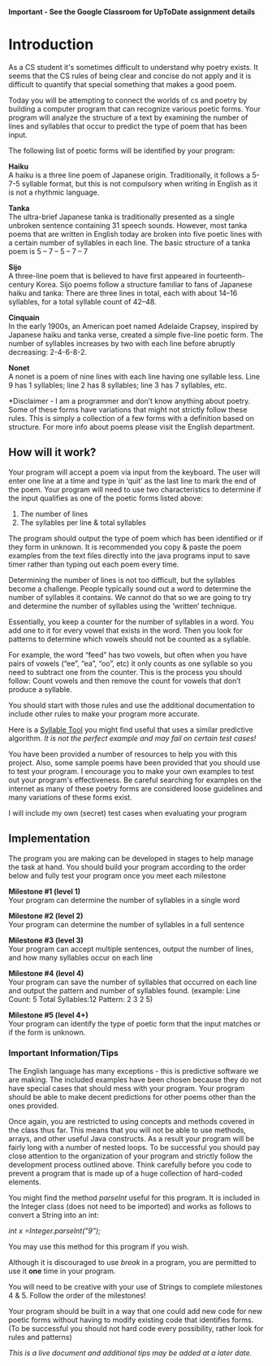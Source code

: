 **Important - See the Google Classroom for UpToDate assignment details**

# Introduction
  
As a CS student it's sometimes difficult to understand why poetry exists. It seems that the CS rules of being clear and concise do not apply and it is difficult to quantify that special something that makes a good poem.

Today you will be attempting to connect the worlds of cs and poetry by building a computer program that can recognize various poetic forms. Your program will analyze the structure of a text by examining the number of lines and syllables that occur to predict the type of poem that has been input.

The following list of poetic forms will be identified by your program:

  
**Haiku**<BR>
A haiku is a three line poem of Japanese origin. Traditionally, it follows a 5-7-5 syllable format, but this is not compulsory when writing in English as it is not a rhythmic language.


**Tanka**<BR>
The ultra-brief Japanese tanka is traditionally presented as a single unbroken sentence containing 31 speech sounds. However, most tanka poems that are written in English today are broken into five poetic lines with a certain number of syllables in each line. The basic structure of a tanka poem is 5 – 7 – 5 – 7 – 7
 

**Sijo**<BR>
A three-line poem that is believed to have first appeared in fourteenth-century Korea. Sijo poems follow a structure familiar to fans of Japanese haiku and tanka: There are three lines in total, each with about 14–16 syllables, for a total syllable count of 42–48.

  

**Cinquain**<BR>
In the early 1900s, an American poet named Adelaide Crapsey, inspired by Japanese haiku and tanka verse, created a simple five-line poetic form. The number of syllables increases by two with each line before abruptly decreasing: 2-4-6-8-2.

  
**Nonet**<BR>
A nonet is a poem of nine lines with each line having one syllable less. Line 9 has 1 syllables; line 2 has 8 syllables; line 3 has 7 syllables, etc.

  

*Disclaimer - I am a programmer and don’t know anything about poetry. Some of these forms have variations that might not strictly follow these rules. This is simply a collection of a few forms with a definition based on structure. For more info about poems please visit the English department.

  

## How will it work?

Your program will accept a poem via input from the keyboard. The user will enter one line at a time and type in ‘quit’ as the last line to mark the end of the poem. Your program will need to use two characteristics to determine if the input qualifies as one of the poetic forms listed above:
  
1. The number of lines
2. The syllables per line & total syllables

The program should output the type of poem which has been identified or if they form in unknown. It is recommended you copy & paste the poem examples from the text files directly into the java programs input to save timer rather than typing out each poem every time.

Determining the number of lines is not too difficult, but the syllables become a challenge. People typically sound out a word to determine the number of syllables it contains. We cannot do that so we are going to try and determine the number of syllables using the ‘written’ technique.

Essentially, you keep a counter for the number of syllables in a word. You add one to it for every vowel that exists in the word. Then you look for patterns to determine which vowels should not be counted as a syllable.

For example, the word “feed” has two vowels, but often when you have pairs of vowels (“ee”, “ea”, “oo”, etc) it only counts as one syllable so you need to subtract one from the counter. This is the process you should follow: Count vowels and then remove the count for vowels that don’t produce a syllable.

You should start with those rules and use the additional documentation to include other rules to make your program more accurate.

Here is a [Syllable Tool](https://syllablecounter.net/count)  you might find useful that uses a similar predictive algorithm. _It is not the perfect example and may fail on certain test cases!_


You have been provided a number of resources to help you with this project. Also, some sample poems have been provided that you should use to test your program. I encourage you to make your own examples to test out your program's effectiveness. Be careful searching for examples on the internet as many of these poetry forms are considered loose guidelines and many variations of these forms exist. 

I will include my own (secret) test cases when evaluating your program
  
## Implementation

The program you are making can be developed in stages to help manage the task at hand. You should build your program according to the order below and fully test your program once you meet each milestone
  
**Milestone #1 (level 1)** <BR>
Your program can determine the number of syllables in a single word

**Milestone #2 (level 2)** <BR>
Your program can determine the number of syllables in a full sentence

**Milestone #3 (level 3)** <BR>
Your program can accept multiple sentences, output the number of lines, and how many syllables occur on each line

**Milestone #4 (level 4)** <BR>
Your program can save the number of syllables that occurred on each line and output the pattern and number of syllables found.
(example: Line Count: 5 Total Syllables:12 Pattern: 2 3 2 5)

 **Milestone #5 (level 4+)** <BR>
Your program can identify the type of poetic form that the input matches or if the form is unknown.

 
### Important Information/Tips

The English language has many exceptions - this is predictive software we are making. The included examples have been chosen because they do not have special cases that should mess with your program. Your program should be able to make decent predictions for other poems other than the ones provided. 

Once again, you are restricted to using concepts and methods covered in the class thus far. This means that you will not be able to use methods, arrays, and other useful Java constructs. As a result your program will be fairly long with a number of nested loops. To be successful you should pay close attention to the organization of your program and strictly follow the development process outlined above. Think carefully before you code to prevent a program that is made up of a huge collection of hard-coded elements.

You might find the method _parseInt_ useful for this program. It is included in the Integer class (does not need to be imported) and works as follows to convert a String into an int:

_int x =Integer.parseInt("9");_ <BR>

You may use this method for this program if you wish.

Although it is discouraged to use _break_ in a program, you are permitted to use it **one** time in your program.

You will need to be creative with your use of Strings to complete milestones 4 & 5. Follow the order of the milestones!

Your program should be built in a way that one could add new code for new poetic forms without having to modify existing code that identifies forms. (To be successful you should not hard code every possibility, rather look for rules and patterns)

_This is a live document and additional tips may be added at a later date._